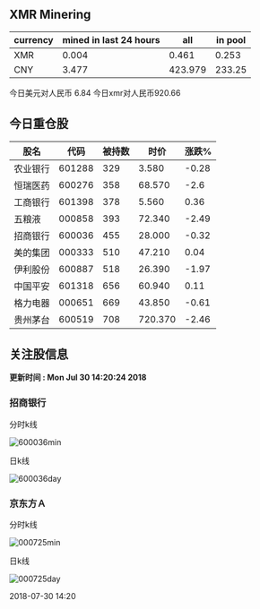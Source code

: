 ## XMR Minering

|currency|mined in last 24 hours|all|in pool|
|---|---|---|---|
|XMR|0.004|0.461|0.253|
|CNY|3.477|423.979|233.25|

今日美元对人民币 6.84	今日xmr对人民币920.66


## 今日重仓股 

|股名|代码|被持数|时价|涨跌%|
|---|---|---|---|---|
|农业银行|601288|329|3.580|-0.28|
|恒瑞医药|600276|358|68.570|-2.6|
|工商银行|601398|378|5.560|0.36|
|五粮液|000858|393|72.340|-2.49|
|招商银行|600036|455|28.000|-0.32|
|美的集团|000333|510|47.210|0.04|
|伊利股份|600887|518|26.390|-1.97|
|中国平安|601318|656|60.940|0.11|
|格力电器|000651|669|43.850|-0.61|
|贵州茅台|600519|708|720.370|-2.46|

## 关注股信息
**更新时间 : Mon Jul 30 14:20:24 2018**
### 招商银行 
分时k线

![600036min](http://image.sinajs.cn/newchart/min/n/sh600036.gif)

日k线

![600036day](http://image.sinajs.cn/newchart/daily/n/sh600036.gif)

### 京东方Ａ 
分时k线

![000725min](http://image.sinajs.cn/newchart/min/n/sz000725.gif)

日k线

![000725day](http://image.sinajs.cn/newchart/daily/n/sz000725.gif)

2018-07-30 14:20